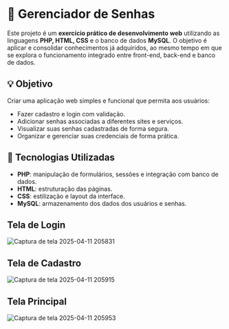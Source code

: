 # 🔐 Gerenciador de Senhas

Este projeto é um **exercício prático de desenvolvimento web** utilizando as linguagens **PHP, HTML, CSS** e o banco de dados **MySQL**. O objetivo é aplicar e consolidar conhecimentos já adquiridos, ao mesmo tempo em que se explora o funcionamento integrado entre front-end, back-end e banco de dados.

## 💡 Objetivo

Criar uma aplicação web simples e funcional que permita aos usuários:
- Fazer cadastro e login com validação.
- Adicionar senhas associadas a diferentes sites e serviços.
- Visualizar suas senhas cadastradas de forma segura.
- Organizar e gerenciar suas credenciais de forma prática.

## 🧱 Tecnologias Utilizadas

- **PHP**: manipulação de formulários, sessões e integração com banco de dados.
- **HTML**: estruturação das páginas.
- **CSS**: estilização e layout da interface.
- **MySQL**: armazenamento dos dados dos usuários e senhas.


## Tela de Login
![Captura de tela 2025-04-11 205831](https://github.com/user-attachments/assets/cdab2a19-b064-4e7f-be24-a4c918c51a98)

## Tela de Cadastro
![Captura de tela 2025-04-11 205915](https://github.com/user-attachments/assets/6d7fcc56-328c-4467-98a6-78c9686df9bc)

## Tela Principal

![Captura de tela 2025-04-11 205953](https://github.com/user-attachments/assets/8f9c3dbc-ce4f-472b-99ba-ef675150e5de)
